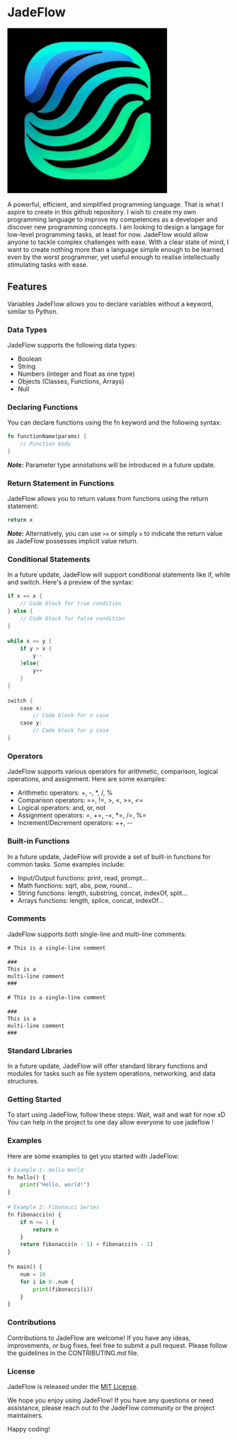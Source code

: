 # JadeFlow

![Logo!](./logo_ideas/logo2.jpeg)

A powerful, efficient, and simplified programming language. That is what I aspire to create in this github repository. I wish to create my own programming language to improve my competences as a developer and discover new programming concepts. I am looking to design a langage for low-level programming tasks, at least for now. JadeFlow would allow anyone to tackle complex challenges with ease. With a clear state of mind, I want to create nothing more than a language simple enough to be learned even by the worst programmer, yet useful enough to realise intellectually stimulating tasks with ease.

## Features

Variables
JadeFlow allows you to declare variables without a keyword, similar to Python.

### Data Types

JadeFlow supports the following data types:

- Boolean
- String
- Numbers (integer and float as one type)
- Objects (Classes, Functions, Arrays)
- Null

### Declaring Functions

You can declare functions using the fn keyword and the following syntax:

```rust
fn functionName(params) {
    // Function body
}
```

**_Note:_** Parameter type annotations will be introduced in a future update.

### Return Statement in Functions

JadeFlow allows you to return values from functions using the return statement:

```rust
return x
```

**_Note:_** Alternatively, you can use `>x` or simply `x` to indicate the return value as JadeFlow possesses implicit value return.

### Conditional Statements

In a future update, JadeFlow will support conditional statements like if, while and switch. Here's a preview of the syntax:

```rust
if x == x {
    // Code block for true condition
} else {
    // Code block for false condition
}

while x == y {
    if y > x {
        y--
    }else{
        y++
    }
}

switch {
    case x:
        // Code block for x case
    case y:
        // Code block for y case
}
```

### Operators

JadeFlow supports various operators for arithmetic, comparison, logical operations, and assignment. Here are some examples:

- Arithmetic operators: +, -, \*, /, %
- Comparison operators: ==, !=, >, <, >=, <=
- Logical operators: and, or, not
- Assignment operators: =, +=, -=, \*=, /=, %=
- Increment/Decrement operators: ++, --

### Built-in Functions

In a future update, JadeFlow will provide a set of built-in functions for common tasks. Some examples include:

- Input/Output functions: print, read, prompt...
- Math functions: sqrt, abs, pow, round...
- String functions: length, substring, concat, indexOf, split...
- Arrays functions: length, splice, concat, indexOf...

### Comments

JadeFlow supports both single-line and multi-line comments:

```
# This is a single-line comment

###
This is a
multi-line comment
###

# This is a single-line comment

###
This is a
multi-line comment
###
```

### Standard Libraries

In a future update, JadeFlow will offer standard library functions and modules for tasks such as file system operations, networking, and data structures.

### Getting Started

To start using JadeFlow, follow these steps:
Wait, wait and wait for now xD
You can help in the project to one day allow everyone to use jadeflow !

### Examples

Here are some examples to get you started with JadeFlow:

```python
# Example 1: Hello World
fn hello() {
    print("Hello, world!")
}

# Example 2: Fibonacci Series
fn fibonacci(n) {
    if n <= 1 {
        return n
    }
    return fibonacci(n - 1) + fibonacci(n - 2)
}

fn main() {
    num = 10
    for i in 0..num {
        print(fibonacci(i))
    }
}
```

### Contributions

Contributions to JadeFlow are welcome! If you have any ideas, improvements, or bug fixes, feel free to submit a pull request. Please follow the guidelines in the CONTRIBUTING.md file.

### License

JadeFlow is released under the [MIT License](./LICENSE).

We hope you enjoy using JadeFlow! If you have any questions or need assistance, please reach out to the JadeFlow community or the project maintainers.

Happy coding!
